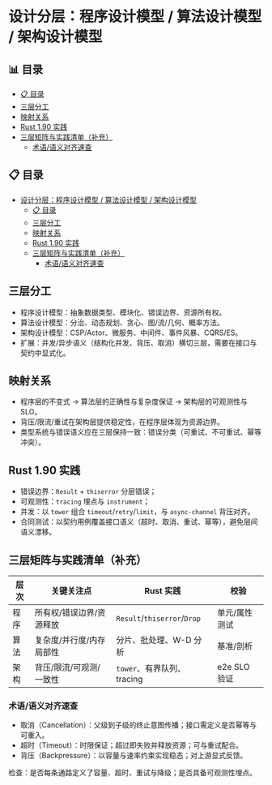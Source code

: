 ﻿# 设计分层：程序设计模型 / 算法设计模型 / 架构设计模型


## 📊 目录

- [📋 目录](#目录)
- [三层分工](#三层分工)
- [映射关系](#映射关系)
- [Rust 1.90 实践](#rust-190-实践)
- [三层矩阵与实践清单（补充）](#三层矩阵与实践清单补充)
  - [术语/语义对齐速查](#术语语义对齐速查)


## 📋 目录

- [设计分层：程序设计模型 / 算法设计模型 / 架构设计模型](#设计分层程序设计模型--算法设计模型--架构设计模型)
  - [📋 目录](#-目录)
  - [三层分工](#三层分工)
  - [映射关系](#映射关系)
  - [Rust 1.90 实践](#rust-190-实践)
  - [三层矩阵与实践清单（补充）](#三层矩阵与实践清单补充)
    - [术语/语义对齐速查](#术语语义对齐速查)

## 三层分工

- 程序设计模型：抽象数据类型、模块化、错误边界、资源所有权。
- 算法设计模型：分治、动态规划、贪心、图/流/几何、概率方法。
- 架构设计模型：CSP/Actor、微服务、中间件、事件风暴、CQRS/ES。
- 扩展：并发/异步语义（结构化并发、背压、取消）横切三层，需要在接口与契约中显式化。

## 映射关系

- 程序层的不变式 → 算法层的正确性与复杂度保证 → 架构层的可观测性与SLO。
- 背压/限流/重试在架构层提供稳定性，在程序层体现为资源边界。
- 类型系统与错误语义应在三层保持一致：错误分类（可重试、不可重试、幂等冲突）。

## Rust 1.90 实践

- 错误边界：`Result` + `thiserror` 分层错误；
- 可观测性：`tracing` 埋点与 `instrument`；
- 并发：以 `tower` 组合 `timeout`/`retry`/`limit`，与 `async-channel` 背压对齐。
- 合同测试：以契约用例覆盖接口语义（超时、取消、重试、幂等），避免层间语义漂移。

## 三层矩阵与实践清单（补充）

| 层次 | 关键关注点 | Rust 实践 | 校验 |
|------|------------|-----------|------|
| 程序 | 所有权/错误边界/资源释放 | `Result`/`thiserror`/`Drop` | 单元/属性测试 |
| 算法 | 复杂度/并行度/内存局部性 | 分片、批处理、W-D 分析 | 基准/剖析 |
| 架构 | 背压/限流/可观测/一致性 | `tower`、有界队列、tracing | e2e SLO 验证 |

### 术语/语义对齐速查

- 取消（Cancellation）：父级到子级的终止意图传播；接口需定义是否幂等与可重入。
- 超时（Timeout）：时限保证；超过即失败并释放资源；可与重试配合。
- 背压（Backpressure）：以容量与速率约束实现稳态；对上游显式反馈。

检查：是否每条通路定义了容量、超时、重试与降级；是否具备可观测性埋点。
